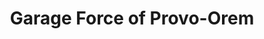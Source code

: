 ---
title: "Garage Force of Provo-Orem"
url: /herriman/garage-force-of-provo-orem/
shop: flooring
---